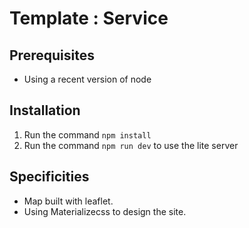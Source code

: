 # Template : Service


## Prerequisites

 * Using a recent version of node



## Installation

1. Run the command ```npm install```
2. Run the command ```npm run dev``` to use the lite server

## Specificities

* Map built with leaflet.
* Using Materializecss to design the site.

